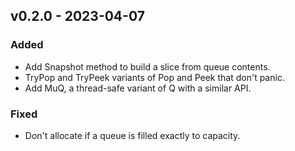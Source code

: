 ## v0.2.0 - 2023-04-07
### Added
- Add Snapshot method to build a slice from queue contents.
- TryPop and TryPeek variants of Pop and Peek that don't panic.
- Add MuQ, a thread-safe variant of Q with a similar API.
### Fixed
- Don't allocate if a queue is filled exactly to capacity.
